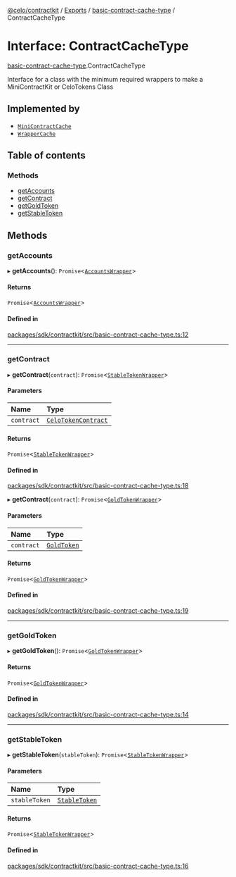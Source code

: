 [@celo/contractkit](../README.md) / [Exports](../modules.md) / [basic-contract-cache-type](../modules/basic_contract_cache_type.md) / ContractCacheType

# Interface: ContractCacheType

[basic-contract-cache-type](../modules/basic_contract_cache_type.md).ContractCacheType

Interface for a class with the minimum required wrappers
to make a MiniContractKit or CeloTokens Class

## Implemented by

- [`MiniContractCache`](../classes/mini_contract_cache.MiniContractCache.md)
- [`WrapperCache`](../classes/contract_cache.WrapperCache.md)

## Table of contents

### Methods

- [getAccounts](basic_contract_cache_type.ContractCacheType.md#getaccounts)
- [getContract](basic_contract_cache_type.ContractCacheType.md#getcontract)
- [getGoldToken](basic_contract_cache_type.ContractCacheType.md#getgoldtoken)
- [getStableToken](basic_contract_cache_type.ContractCacheType.md#getstabletoken)

## Methods

### getAccounts

▸ **getAccounts**(): `Promise`\<[`AccountsWrapper`](../classes/wrappers_Accounts.AccountsWrapper.md)\>

#### Returns

`Promise`\<[`AccountsWrapper`](../classes/wrappers_Accounts.AccountsWrapper.md)\>

#### Defined in

[packages/sdk/contractkit/src/basic-contract-cache-type.ts:12](https://github.com/celo-org/developer-tooling/blob/master/packages/sdk/contractkit/src/basic-contract-cache-type.ts#L12)

___

### getContract

▸ **getContract**(`contract`): `Promise`\<[`StableTokenWrapper`](../classes/wrappers_StableTokenWrapper.StableTokenWrapper.md)\>

#### Parameters

| Name | Type |
| :------ | :------ |
| `contract` | [`CeloTokenContract`](../modules/base.md#celotokencontract) |

#### Returns

`Promise`\<[`StableTokenWrapper`](../classes/wrappers_StableTokenWrapper.StableTokenWrapper.md)\>

#### Defined in

[packages/sdk/contractkit/src/basic-contract-cache-type.ts:18](https://github.com/celo-org/developer-tooling/blob/master/packages/sdk/contractkit/src/basic-contract-cache-type.ts#L18)

▸ **getContract**(`contract`): `Promise`\<[`GoldTokenWrapper`](../classes/wrappers_GoldTokenWrapper.GoldTokenWrapper.md)\>

#### Parameters

| Name | Type |
| :------ | :------ |
| `contract` | [`GoldToken`](../enums/base.CeloContract.md#goldtoken) |

#### Returns

`Promise`\<[`GoldTokenWrapper`](../classes/wrappers_GoldTokenWrapper.GoldTokenWrapper.md)\>

#### Defined in

[packages/sdk/contractkit/src/basic-contract-cache-type.ts:19](https://github.com/celo-org/developer-tooling/blob/master/packages/sdk/contractkit/src/basic-contract-cache-type.ts#L19)

___

### getGoldToken

▸ **getGoldToken**(): `Promise`\<[`GoldTokenWrapper`](../classes/wrappers_GoldTokenWrapper.GoldTokenWrapper.md)\>

#### Returns

`Promise`\<[`GoldTokenWrapper`](../classes/wrappers_GoldTokenWrapper.GoldTokenWrapper.md)\>

#### Defined in

[packages/sdk/contractkit/src/basic-contract-cache-type.ts:14](https://github.com/celo-org/developer-tooling/blob/master/packages/sdk/contractkit/src/basic-contract-cache-type.ts#L14)

___

### getStableToken

▸ **getStableToken**(`stableToken`): `Promise`\<[`StableTokenWrapper`](../classes/wrappers_StableTokenWrapper.StableTokenWrapper.md)\>

#### Parameters

| Name | Type |
| :------ | :------ |
| `stableToken` | [`StableToken`](../enums/celo_tokens.StableToken.md) |

#### Returns

`Promise`\<[`StableTokenWrapper`](../classes/wrappers_StableTokenWrapper.StableTokenWrapper.md)\>

#### Defined in

[packages/sdk/contractkit/src/basic-contract-cache-type.ts:16](https://github.com/celo-org/developer-tooling/blob/master/packages/sdk/contractkit/src/basic-contract-cache-type.ts#L16)
